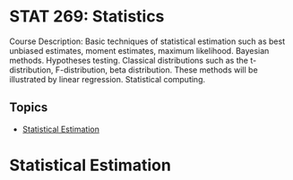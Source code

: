 <style>
h1 a {
  display: none;
}
</style>


# STAT 269: Statistics

Course Description: Basic techniques of statistical estimation such as best unbiased estimates, moment estimates, maximum likelihood. Bayesian methods. Hypotheses testing. Classical distributions such as the t-distribution, F-distribution, beta distribution. These methods will be illustrated by linear regression. Statistical computing.

## Topics

* [Statistical Estimation](#stat-est)




<h1 id = "#stat-est">Statistical Estimation</h1>
